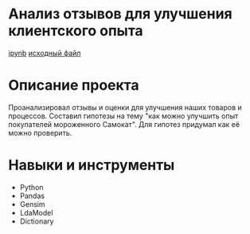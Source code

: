 # Анализ отзывов для улучшения клиентского опыта
[ipynb](https://github.com/vadimstupakov/pet_projects_and_test_tasks/blob/5bfe1dff54b916f4001104557bedc88cdd9b465d/samokat/Samokat_test_task.ipynb) [исходный файл](https://github.com/vadimstupakov/pet_projects_and_test_tasks/raw/main/samokat/icecream_Samokat_1.xls)

# Описание проекта
Проанализировал отзывы и оценки для улучшения наших товаров и процессов. Составил гипотезы на тему "как можно улучшить опыт покупателей мороженного Самокат".
Для гипотез придумал как её можно проверить.

# Навыки и инструменты
- Python
- Pandas
- Gensim
- LdaModel
- Dictionary

